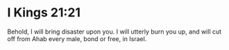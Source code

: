 # I Kings 21:21

Behold, I will bring disaster upon you. I will utterly burn you up, and will cut off from Ahab every male, bond or free, in Israel.
